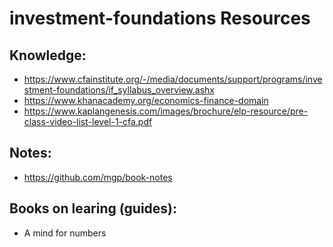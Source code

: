 # investment-foundations Resources


## Knowledge:

* https://www.cfainstitute.org/-/media/documents/support/programs/investment-foundations/if_syllabus_overview.ashx
* https://www.khanacademy.org/economics-finance-domain
* https://www.kaplangenesis.com/images/brochure/elp-resource/pre-class-video-list-level-1-cfa.pdf

## Notes:

* https://github.com/mgp/book-notes


## Books on learing (guides):

* A mind for numbers
